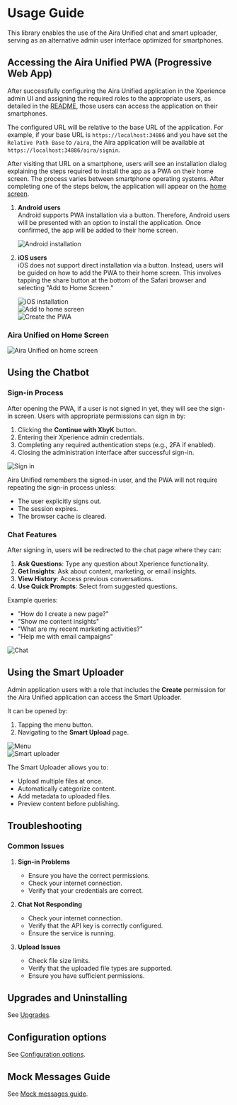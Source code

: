 # Usage Guide

This library enables the use of the Aira Unified chat and smart uploader, serving as an alternative admin user interface optimized for smartphones.

## Accessing the Aira Unified PWA (Progressive Web App)

After successfully configuring the Aira Unified application in the Xperience admin UI and assigning the required roles to the appropriate users, as detailed in the [README](../README.md), those users can access the application on their smartphones.

The configured URL will be relative to the base URL of the application. For example, if your base URL is `https://localhost:34886` and you have set the `Relative Path Base` to `/aira`, the Aira application will be available at `https://localhost:34886/aira/signin`.

After visiting that URL on a smartphone, users will see an installation dialog explaining the steps required to install the app as a PWA on their home screen. The process varies between smartphone operating systems. After completing one of the steps below, the application will appear on the [home screen](#aira-unified-on-home-screen).

1. **Android users**  
   Android supports PWA installation via a button. Therefore, Android users will be presented with an option to install the application. Once confirmed, the app will be added to their home screen.

   ![Android installation](/images/AiraUnifiedInstallationDialogAndroid.png)

2. **iOS users**  
   iOS does not support direct installation via a button. Instead, users will be guided on how to add the PWA to their home screen. This involves tapping the share button at the bottom of the Safari browser and selecting "Add to Home Screen."

   ![iOS installation](/images/AiraUnifiedInstallationDialogIOS.jpg)  
   ![Add to home screen](/images/AiraUnifiedAddToHomeScreen.jpg)  
   ![Create the PWA](/images/AiraUnifiedCreatePWA.jpg)  

### Aira Unified on Home Screen
![Aira Unified on home screen](/images/AiraUnifiedOnHomeScreen.jpg)

## Using the Chatbot

### Sign-in Process

After opening the PWA, if a user is not signed in yet, they will see the sign-in screen. Users with appropriate permissions can sign in by:

1. Clicking the **Continue with XbyK** button.
2. Entering their Xperience admin credentials.
3. Completing any required authentication steps (e.g., 2FA if enabled).
4. Closing the administration interface after successful sign-in.

![Sign in](/images/AiraUnifiedSignIn.jpg)

Aira Unified remembers the signed-in user, and the PWA will not require repeating the sign-in process unless:
- The user explicitly signs out.
- The session expires.
- The browser cache is cleared.

### Chat Features

After signing in, users will be redirected to the chat page where they can:

1. **Ask Questions**: Type any question about Xperience functionality.
2. **Get Insights**: Ask about content, marketing, or email insights.
3. **View History**: Access previous conversations.
4. **Use Quick Prompts**: Select from suggested questions.

Example queries:
- "How do I create a new page?"
- "Show me content insights"
- "What are my recent marketing activities?"
- "Help me with email campaigns"

![Chat](/images/AiraUnifiedChat.jpg)

## Using the Smart Uploader

Admin application users with a role that includes the **Create** permission for the Aira Unified application can access the Smart Uploader.

It can be opened by:
1. Tapping the menu button.
2. Navigating to the **Smart Upload** page.

![Menu](/images/AiraUnifiedNavigation.jpg)  
![Smart uploader](/images/SmartAssetUploader.jpg)

The Smart Uploader allows you to:
- Upload multiple files at once.
- Automatically categorize content.
- Add metadata to uploaded files.
- Preview content before publishing.

## Troubleshooting

### Common Issues

1. **Sign-in Problems**
   - Ensure you have the correct permissions.
   - Check your internet connection.
   - Verify that your credentials are correct.

2. **Chat Not Responding**
   - Check your internet connection.
   - Verify that the API key is correctly configured.
   - Ensure the service is running.

3. **Upload Issues**
   - Check file size limits.
   - Verify that the uploaded file types are supported.
   - Ensure you have sufficient permissions.

## Upgrades and Uninstalling

See [Upgrades](Upgrades.md).

## Configuration options

See [Configuration options](Configuration-Options.md).

## Mock Messages Guide

See [Mock messages guide](Mock-Messages-Guide.md).
